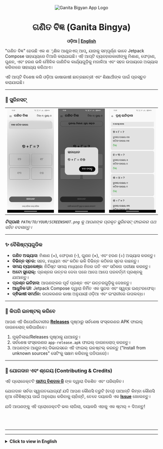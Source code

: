 <div align="center">
  <img src="https://i.ibb.co/Fqm0BDvV/ganitabigyanlogo.png" alt="Ganita Bigyan App Logo" width="150"/>
  <h1>ଗଣିତ ବିଜ୍ଞ (Ganita Bingya)</h1>
</div>

<p align="center">
  <strong>ଓଡ଼ିଆ | <a href="#english">English</a></strong>
</p>

"ଗଣିତ ବିଜ୍ଞ" ହେଉଛି ଏକ ଶೈକ୍ଷିକ ଆଣ୍ଡ୍ରଏଡ୍ ଆପ୍, ଯାହାକୁ ସମ୍ପୂର୍ଣ୍ଣ ଭାବେ Jetpack Compose ସାହାଯ୍ୟରେ ତିଆରି କରାଯାଇଛି। ଏହି ଆପ୍‌ଟି ବ୍ୟବହାରକାରୀଙ୍କୁ ମିଶାଣ, ଫେଡ଼ାଣ, ଗୁଣନ, ଏବଂ ହରଣ ଭଳି ମୌଳିକ ଗାଣିତିକ କାର୍ଯ୍ୟଗୁଡ଼ିକୁ ମଜାଳିଆ ଏବଂ ସହଜ ଉପାୟରେ ଅଭ୍ୟାସ କରିବାରେ ସାହାଯ୍ୟ କରିଥାଏ।

ଏହି ଆପ୍‌ଟି ବିଶେଷ କରି ଓଡ଼ିଆ ଭାଷାଭାଷୀ ଛାତ୍ରଛାତ୍ରୀ ଏବଂ ଶିକ୍ଷାର୍ଥୀଙ୍କ ପାଇଁ ପ୍ରସ୍ତୁତ କରାଯାଇଛି।

---

### 📱 ସ୍କ୍ରିନସଟ୍ 

<table align="center">
  <tr>
    <td align="center"><img src="images/1.jpg" alt="ଗେମ୍ ସ୍କ୍ରିନ୍" width="200"/></td>
    <td align="center"><img src="images/2.jpg" alt="ସମାଧାନ" width="200"/></td>
    <td align="center"><img src="images/3.jpg" alt="ପ୍ରଶ୍ନ ଇତିହାସ" width="200"/></td>
  </tr>
</table>

_**ଟିପ୍ପଣୀ:** `PATH/TO/YOUR/SCREENSHOT.png` କୁ ଆପଣଙ୍କ ପ୍ରକୃତ ସ୍କ୍ରିନସଟ୍ ଫାଇଲର ପଥ ସହିତ ବଦଳାନ୍ତୁ।_

---

### ✨ ବୈଶିଷ୍ଟ୍ୟଗୁଡିକ 

*   **ଗଣିତ ଅଭ୍ୟାସ:** ମିଶାଣ (+), ଫେଡ଼ାଣ (-), ଗୁଣନ (×), ଏବଂ ହରଣ (÷) ଅଭ୍ୟାସ କରନ୍ତୁ।
*   **ବିଭିନ୍ନ ସ୍ତର:** ସହଜ, ମଧ୍ୟମ ଏବଂ କଠିନ ଭଳି ବିଭିନ୍ନ କଠିନତା ସ୍ତର ବାଛନ୍ତୁ।
*   **ସମୟ ଚ୍ୟାଲେଞ୍ଜ:** ନିର୍ଦ୍ଦିଷ୍ଟ ସମୟ ମଧ୍ୟରେ ନିଜର ଗତି ଏବଂ ସଠିକତା ପରୀକ୍ଷା କରନ୍ତୁ।
*   **ଅଟୋ ସ୍କ୍ରୋଲ୍:** ପ୍ରଶ୍ନର ଉତ୍ତର ଦେବା ପରେ ଆପେ ଆପେ ପରବର୍ତ୍ତୀ ପ୍ରଶ୍ନକୁ ଯାଆନ୍ତୁ।
*   **ପ୍ରଶ୍ନ ଇତିହାସ:** ଆପଣଙ୍କର ପୂର୍ବ ପ୍ରଶ୍ନ ଏବଂ ଉତ୍ତରଗୁଡ଼ିକୁ ଦେଖନ୍ତୁ।
*   **ଆଧୁନିକ UI:** Jetpack Compose ଦ୍ୱାରା ନିର୍ମିତ ଏକ ସୁନ୍ଦର ଏବଂ ସ୍ୱଚ୍ଛ ଇଣ୍ଟରଫେସ୍।
*   **ଦ୍ଵିଭାଷୀ ସମର୍ଥନ:** ଉପକରଣର ଭାଷା ଅନୁଯାୟୀ ଓଡ଼ିଆ ଏବଂ ଇଂରାଜୀରେ ଉପଲବ୍ଧ।

---

### 🚀 କିପରି ଇନଷ୍ଟଲ୍ କରିବେ 

ଆପଣ ଏହି ରିପୋଜିଟୋରୀର **[Releases](https://github.com/imsbg/Ganita-Bingya-App/releases)** ପୃଷ୍ଠାରୁ ସର୍ବଶେଷ ସଂସ୍କରଣର APK ଫାଇଲ୍ ଡାଉନଲୋଡ୍ କରିପାରିବେ।

1.  ମୁକ୍ତିଲାଭ/Releases ପୃଷ୍ଠାକୁ ଯାଆନ୍ତୁ।
2.  ସର୍ବଶେଷ ସଂସ୍କରଣର `app-release.apk` ଫାଇଲ୍ ଡାଉନଲୋଡ୍ କରନ୍ତୁ।
3.  ଆପଣଙ୍କ ଆଣ୍ଡ୍ରଏଡ୍ ଡିଭାଇସରେ ଏହି ଫାଇଲ୍ ଇନଷ୍ଟଲ୍ କରନ୍ତୁ ("Install from unknown sources" ସେଟିଂକୁ ସକ୍ଷମ କରିବାକୁ ପଡିପାରେ)।

---

### 🤝 ଯୋଗଦାନ ଏବଂ ଶ୍ରେୟ (Contributing & Credits)

ଏହି ପ୍ରୋଜେକ୍ଟଟି **[ସନ୍ଦୀପ୍ ବିଶ୍ବାଳ ଜି](https://www.instagram.com/sandeepbiswalg)** ଙ୍କ ଦ୍ୱାରା ବିକଶିତ ଏବଂ ପରିଚାଳିତ।

ଯୋଗଦାନ ସର୍ବଦା ସ୍ୱାଗତଯୋଗ୍ୟ! ଯଦି ଆପଣ କୌଣସି ତ୍ରୁଟି (ବଗ୍) ପାଆନ୍ତି କିମ୍ବା କୌଣସି ନୂଆ ବୈଶିଷ୍ଟ୍ୟ ପାଇଁ ଅନୁରୋଧ କରିବାକୁ ଚାହାଁନ୍ତି, ତେବେ ଦୟାକରି ଏକ **[Issue](https://github.com/imsbg/Ganita-Bingya-App/issues)** ଖୋଲନ୍ତୁ।

ଯଦି ଆପଣଙ୍କୁ ଏହି ପ୍ରୋଜେକ୍ଟଟି ଭଲ ଲାଗିଲା, ଦୟାକରି ଏହାକୁ ଏକ ଷ୍ଟାର୍ ⭐ ଦିଅନ୍ତୁ!

<br>
<br>

---
---

<details>
<summary><strong>Click to view in English</strong></summary>

<h1 id="english">Ganita Bingya</h1>

<p align="center">
  <strong><a href="#">ଓଡ଼ିଆ</a> | English</strong>
</p>

"Ganita Bigyan" is an educational Android app built entirely with Jetpack Compose. This app helps users practice basic mathematical operations like addition, subtraction, multiplication, and division in a fun and interactive way.

This app is specially designed for Odia-speaking students and learners.

---

### 📱 Screenshots

<table align="center">
  <tr>
    <td align="center"><img src="images/1.jpg" alt="Game Screen" width="200"/></td>
    <td align="center"><img src="images/2.jpg" alt="Solution" width="200"/></td>
    <td align="center"><img src="images/3.jpg" alt="Questions History" width="200"/></td>
  </tr>
</table>

_**Note:** Replace `PATH/TO/YOUR/SCREENSHOT.png` with the actual path to your screenshot files._

---

### ✨ Features

*   **Math Practice:** Practice Addition (+), Subtraction (-), Multiplication (×), and Division (÷).
*   **Multiple Levels:** Choose from different difficulty levels like Easy, Medium, and Hard.
*   **Timed Challenge:** Test your speed and accuracy within a specific time limit.
*   **Auto Scroll:** Automatically move to the next question after answering.
*   **Question History:** Review your past questions and answers.
*   **Modern UI:** A beautiful and clean interface built with Jetpack Compose.
*   **Bilingual Support:** Available in Odia and English based on the device's language settings.

---

### 🚀 Installation

You can download the latest APK file from the **[Releases](https://github.com/imsbg/Ganita-Bingya-App/releases)** page of this repository.

1.  Go to the Releases page.
2.  Download the `app-release.apk` file from the latest version.
3.  Install the file on your Android device (you may need to enable "Install from unknown sources").

---

### 🤝 Contributing & Credits

This project is developed and maintained by **[Sandeep Biswal G](https://www.instagram.com/sandeepbiswalg)**.

Contributions are always welcome! If you find a bug or have a feature request, please open an **[Issue](https://github.com/imsbg/Ganita-Bingya-App/issues)**.

If you like this project, please give it a star! ⭐

</details>
